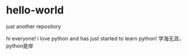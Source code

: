 # hello-world
just another repository

hi everyone!
i love python and has just started to learn python!
学海无涯，python是岸
